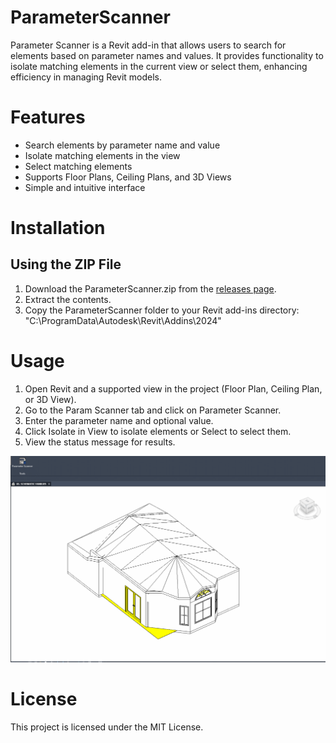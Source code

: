 # ParameterScanner
Parameter Scanner is a Revit add-in that allows users to search for elements based on parameter names and values. It provides functionality to isolate matching elements in the current view or select them, enhancing efficiency in managing Revit models.

# Features
- Search elements by parameter name and value
- Isolate matching elements in the view
- Select matching elements
- Supports Floor Plans, Ceiling Plans, and 3D Views
- Simple and intuitive interface

# Installation
## Using the ZIP File
1. Download the ParameterScanner.zip from the [releases page](https://github.com/lucasgarciaf/ParameterScanner/releases/tag/v1.0.0).
2. Extract the contents.
3. Copy the ParameterScanner folder to your Revit add-ins directory: "C:\ProgramData\Autodesk\Revit\Addins\2024\"

# Usage
1. Open Revit and a supported view in the project (Floor Plan, Ceiling Plan, or 3D View).
2. Go to the Param Scanner tab and click on Parameter Scanner.
3. Enter the parameter name and optional value.
4. Click Isolate in View to isolate elements or Select to select them.
5. View the status message for results.

![](https://github.com/lucasgarciaf/ParameterScanner/blob/main/ParamScanner.gif)

# License
This project is licensed under the MIT License.
